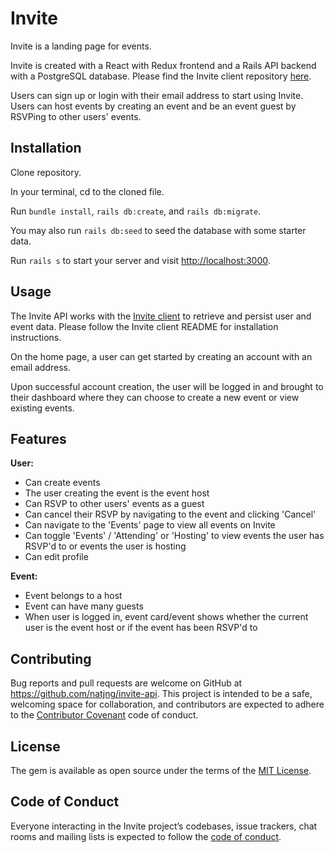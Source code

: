 # Invite

Invite is a landing page for events. 

Invite is created with a React with Redux frontend and a Rails API backend with a PostgreSQL database. Please find the Invite client repository [here](https://github.com/natjng/invite-client).

Users can sign up or login with their email address to start using Invite. Users can host events by creating an event and be an event guest by RSVPing to other users' events.

## Installation

Clone repository. 

In your terminal, cd to the cloned file. 

Run `bundle install`, `rails db:create`, and `rails db:migrate`. 

You may also run `rails db:seed` to seed the database with some starter data.

Run `rails s` to start your server and visit [http://localhost:3000](http://localhost:3000).

## Usage

The Invite API works with the [Invite client](https://github.com/natjng/invite-client) to retrieve and persist user and event data. Please follow the Invite client README for installation instructions.

On the home page, a user can get started by creating an account with an email address. 

Upon successful account creation, the user will be logged in and brought to their dashboard where they can choose to create a new event or view existing events. 

## Features

**User:**
- Can create events
- The user creating the event is the event host
- Can RSVP to other users' events as a guest
- Can cancel their RSVP by navigating to the event and clicking 'Cancel'
- Can navigate to the 'Events' page to view all events on Invite
- Can toggle 'Events' / 'Attending' or 'Hosting' to view events the user has RSVP'd to or events the user is hosting
- Can edit profile

**Event:**
- Event belongs to a host
- Event can have many guests
- When user is logged in, event card/event shows whether the current user is the event host or if the event has been RSVP'd to

## Contributing

Bug reports and pull requests are welcome on GitHub at https://github.com/natjng/invite-api. This project is intended to be a safe, welcoming space for collaboration, and contributors are expected to adhere to the [Contributor Covenant](http://contributor-covenant.org) code of conduct.

## License

The gem is available as open source under the terms of the [MIT License](https://opensource.org/licenses/MIT).

## Code of Conduct

Everyone interacting in the Invite project’s codebases, issue trackers, chat rooms and mailing lists is expected to follow the [code of conduct](https://github.com/natjng/invite-api/blob/master/CODE_OF_CONDUCT.md).
